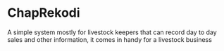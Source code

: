 # ChapRekodi
A simple system mostly for livestock keepers that can record day to day sales and other information, it comes in handy for a livestock business
